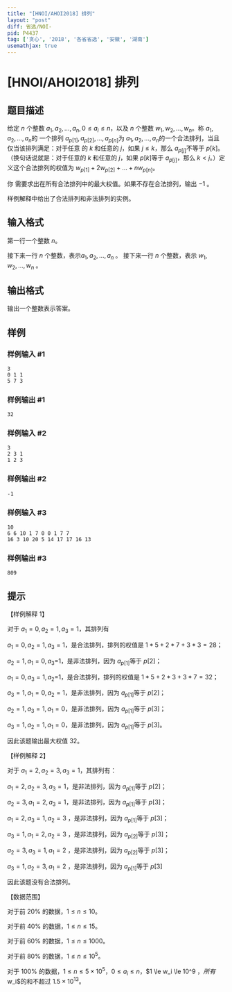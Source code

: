 ```yaml
---
title: "[HNOI/AHOI2018] 排列"
layout: "post"
diff: 省选/NOI-
pid: P4437
tag: ['贪心', '2018', '各省省选', '安徽', '湖南']
usemathjax: true
---
```


# [HNOI/AHOI2018] 排列
## 题目描述

给定 $n$ 个整数 $a_1, a_2, \dots, a_n, 0 \le a_i \le n$，以及 $n$ 个整数 $w_1, w_2, \dots, w_n$。称 $a_1, a_2, \dots, a_n$的 一个排列 $a_{p[1]}, a_{p[2]}, \dots, a_{p[n]}$为 $a_1, a_2, \dots, a_n$的一个合法排列，当且仅当该排列满足：对于任意 的 $k$ 和任意的 $j$，如果 $j \le k$，那么 $a_{p[j]}$不等于 $p[k]$。（换句话说就是：对于任意的 $k$ 和任意的 $j$，如果 $p[k]$等于 $a_{p[j]}$，那么 $k<j$。）定义这个合法排列的权值为 $w_{p[1]} + 2w_{p[2]} + \dots + nw_{p[n]}$。

你 需要求出在所有合法排列中的最大权值。如果不存在合法排列，输出 $-1$ 。 

样例解释中给出了合法排列和非法排列的实例。
## 输入格式

第一行一个整数 $n$。 

接下来一行 $n$ 个整数，表示$a_1, a_2, \dots, a_n$ 。 接下来一行 $n$ 个整数，表示 $w_1, w_2, \dots, w_n$ 。
## 输出格式

输出一个整数表示答案。
## 样例

### 样例输入 #1
```
3 
0 1 1 
5 7 3 
```
### 样例输出 #1
```
32
```
### 样例输入 #2
```
3 
2 3 1 
1 2 3 
```
### 样例输出 #2
```
-1
```
### 样例输入 #3
```
10 
6 6 10 1 7 0 0 1 7 7 
16 3 10 20 5 14 17 17 16 13 
```
### 样例输出 #3
```
809
```
## 提示


【样例解释 1】
 
对于 $a_1=0,a_2=1,a_3=1$，其排列有 

$a_1=0,a_2=1,a_3=1$，是合法排列，排列的权值是 $1*5+2*7+3*3=28$；

$a_2=1,a_1=0,a_3=$1，是非法排列，因为 $a_{p[1]}$等于 $p[2]$；

$a_1=0,a_3=1,a_2=$1，是合法排列，排列的权值是 $1*5+2*3+3*7=32$；

$a_3=1,a_1=0,a_2=1$，是非法排列，因为 $a_{p[1]}$等于 $p[2]$；

$a_2=1,a_3=1,a_1=0$，是非法排列，因为 $a_{p[1]}$等于 $p[3]$；

$a_3=1,a_2=1,a_1=0$，是非法排列，因为 $a_{p[1]}$等于 $p[3]$。

因此该题输出最大权值 $32$。 

【样例解释 2】 

对于 $a_1=2,a_2=3,a_3=1$，其排列有：  

$a_1=2,a_2=3,a_3=1$，是非法排列，因为 $a_{p[1]}$等于 $p[2]$；

$a_2=3,a_1=2,a_3=1$，是非法排列，因为 $a_{p[1]}$等于 $p[3]$； 

$a_1=2,a_3=1,a_2=3$ ，是非法排列，因为 $a_{p[1]}$等于 $p[3]$；  

$a_3=1,a_1=2,a_2=3$ ，是非法排列，因为 $a_{p[2]}$等于 $p[3]$； 

$a_2=3,a_3=1,a_1=2$ ，是非法排列，因为 $a_{p[2]}$等于 $p[3]$； 

$a_3=1,a_2=3,a_1=2$ ，是非法排列，因为 $a_{p[1]}$等于 $p[3]$

因此该题没有合法排列。 

【数据范围】 

对于前 $20\%$ 的数据，$1 \le n \le 10$。

对于前 $40\%$ 的数据，$1 \le n  \le  15$。

对于前 $60\%$ 的数据，$1 \le n  \le 1000$。  

对于前 $80\%$ 的数据，$1 \le n  \le 10^5$。  

对于 $100\%$ 的数据，$1 \le n  \le  5\times10^5$，$0  \le  a_i  \le  n$，$1  \le  w_i  \le  10^9 $，所有$w_i$的和不超过 $1.5×10^{13}$。
